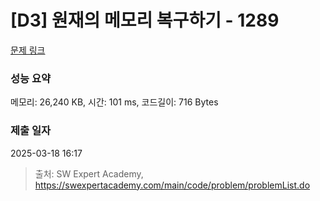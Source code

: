 # [D3] 원재의 메모리 복구하기 - 1289 

[문제 링크](https://swexpertacademy.com/main/code/problem/problemDetail.do?contestProbId=AV19AcoKI9sCFAZN) 

### 성능 요약

메모리: 26,240 KB, 시간: 101 ms, 코드길이: 716 Bytes

### 제출 일자

2025-03-18 16:17



> 출처: SW Expert Academy, https://swexpertacademy.com/main/code/problem/problemList.do